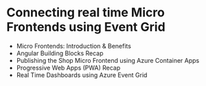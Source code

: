 # Connecting real time Micro Frontends using Event Grid 

- Micro Frontends: Introduction & Benefits
- Angular Building Blocks Recap
- Publishing the Shop Micro Frontend using Azure Container Apps
- Progressive Web Apps (PWA) Recap
- Real Time Dashboards using Azure Event Grid 
